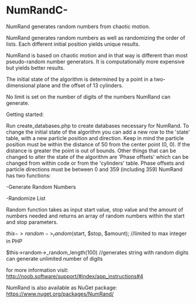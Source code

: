 # NumRandC-
NumRand generates random numbers from chaotic motion.

NumRand generates random numbers as well as randomizing the order of lists. Each different initial position yields unique results.

NumRand is based on chaotic motion and in that way is different than most pseudo-random number generators. It is computationally more expensive but yields better results.

The initial state of the algorithm is determined by a point in a two-dimensional plane and the offset of 13 cylinders.

No limit is set on the number of digits of the numbers NumRand can generate.

Getting started:

Run create_databases.php to create databases necessary for NumRand. To change the initial state of the algorithm you can add a new row to the 'state' table, with a new particle position and direction. Keep in mind the particle position must be within the distance of 50 from the center point (0, 0). If the distance is greater the point is out of bounds. Other things that can be changed to alter the state of the algorithm are 'Phase offsets' which can be changed from within code or from the 'cylinders' table. Phase offsets and particle directions must be between 0 and 359 (including 359) NumRand has two functions:

-Generate Random Numbers

-Randomize List

Random function takes as input start value, stop value and the amount of numbers needed and returns an array of random numbers within the start and stop parameters.

$this->random->_random($start, $stop, $amount); //limited to max integer in PHP

$this->random->_random_length(100) //generates string with random digits can generate unlimited number of digits

for more information visit: http://noob.software/support/#index/app_instructions#4

NumRand is also available as NuGet package: https://www.nuget.org/packages/NumRand/
